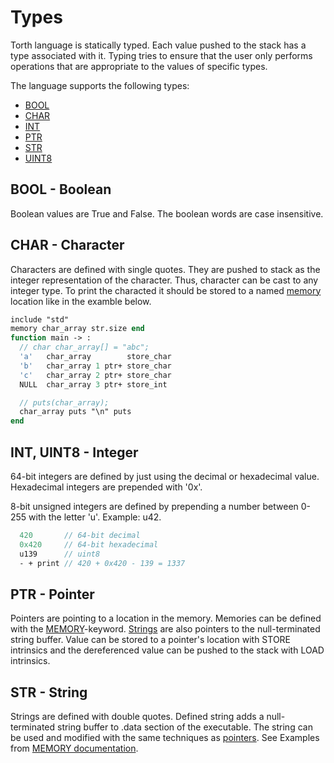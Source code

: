 # Types

Torth language is statically typed. Each value pushed to the stack has a type associated with it. Typing tries to ensure that the user only performs operations that are appropriate to the values of specific types.

The language supports the following types:

- [BOOL](#bool---boolean)
- [CHAR](#char---character)
- [INT](#int-uint8---integer)
- [PTR](#ptr---pointer)
- [STR](#str---string)
- [UINT8](#int-uint8---integer)

## BOOL - Boolean

Boolean values are True and False. The boolean words are case insensitive.

## CHAR - Character

Characters are defined with single quotes. They are pushed to stack as the integer representation of the character. Thus, character can be cast to any integer type. To print the characted it should be stored to a named [memory](keywords.md#memory) location like in the examble below.

```pascal
include "std"
memory char_array str.size end
function main -> :
  // char char_array[] = "abc";
  'a'   char_array        store_char
  'b'   char_array 1 ptr+ store_char
  'c'   char_array 2 ptr+ store_char
  NULL  char_array 3 ptr+ store_int

  // puts(char_array);
  char_array puts "\n" puts
end
```

## INT, UINT8 - Integer

64-bit integers are defined by just using the decimal or hexadecimal value. Hexadecimal integers are prepended with '0x'.

8-bit unsigned integers are defined by prepending a number between 0-255 with the letter 'u'. Example: u42.

```pascal
  420       // 64-bit decimal
  0x420     // 64-bit hexadecimal
  u139      // uint8
  - + print // 420 + 0x420 - 139 = 1337
```

## PTR - Pointer

Pointers are pointing to a location in the memory. Memories can be defined with the [MEMORY](./keywords.md#MEMORY)-keyword. [Strings](#STR---String) are also pointers to the null-terminated string buffer. Value can be stored to a pointer's location with STORE intrinsics and the dereferenced value can be pushed to the stack with LOAD intrinsics.

## STR - String

Strings are defined with double quotes. Defined string adds a null-terminated string buffer to .data section of the executable. The string can be used and modified with the same techniques as [pointers](#ptr---pointer). See Examples from [MEMORY documentation](./keywords.md#MEMORY).
